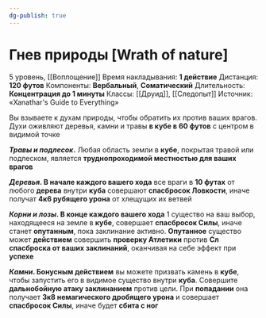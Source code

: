 ```yaml
---
dg-publish: true
---
```

# Гнев природы [Wrath of nature]
5 уровень, [[Воплощение]]
Время накладывания: **1 действие**
Дистанция: **120 футов**
Компоненты: **Вербальный**, **Соматический**
Длительность: **Концентрация до 1 минуты**
Классы: [[Друид]], [[Следопыт]]
Источник: «Xanathar's Guide to Everything»

Вы взываете к духам природы, чтобы обратить их против ваших врагов. Духи оживляют деревья, камни и травы **в кубе в 60 футов** с центром в видимой точке

**_Травы и подлесок_.** Любая область земли в **кубе**, покрытая травой или подлеском, является **труднопроходимой местностью для ваших врагов**

**_Деревья_. В начале каждого вашего хода** все враги в **10 футах** от любого **дерева** внутри **куба** совершают **спасбросок Ловкости**, иначе получат **4к6 рубящего урона** от хлещущих их ветвей

**_Корни и лозы_. В конце каждого вашего хода** 1 существо на ваш выбор, находящееся на земле в **кубе**, совершает **спасбросок Силы**, иначе станет **опутанным**, пока заклинание активно. **Опутанное** существо может **действием** совершить **проверку Атлетики** против **Сл спасброска от ваших заклинаний**, оканчивая на себе эффект при **успехе**

**_Камни_. Бонусным действием** вы можете призвать камень в **кубе**, чтобы запустить его в видимое существо внутри **куба**. Совершите **дальнобойную атаку заклинанием** против цели. При **попадании** она получает **3к8 немагического дробящего урона** и совершает **спасбросок Силы**, иначе будет **сбита с ног**